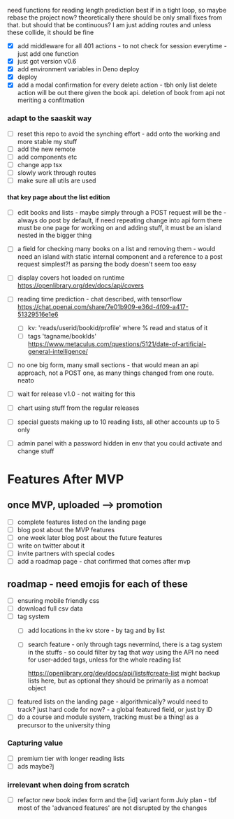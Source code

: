 
need functions for reading length prediction 
best if in a tight loop, so maybe rebase the project now?
theoretically there should be only small fixes from that. but should that be continuous?
I am just adding routes and unless these collide, it should be fine

- [x] add middleware for all 401 actions - to not check for session everytime - just add one function
- [x] just got version v0.6
- [x] add environment variables in Deno deploy
- [x] deploy
- [x] add a modal confirmation for every delete action - tbh only list delete action will be out there given the book api. deletion of book from api not meriting a confitmation

### adapt to the saaskit way
- [ ] reset this repo to avoid the synching effort - add onto the working and more stable my stuff
- [ ] add the new remote
- [ ] add components etc
- [ ] change app tsx
- [ ] slowly work through routes
- [ ] make sure all utils are used

#### that key page about the list edition

- [ ] edit books and lists - maybe simply through a POST request will be the - always do post by default, if need repeating change into api form
there must be one page for working on and adding stuff, it must be an island nested in the bigger thing
- [ ] a field for checking many books on a list and removing them - would need
      an island with static internal component and a reference to a post request
      simplest?! as parsing the body doesn't seem too easy

- [ ] display covers hot loaded on runtime https://openlibrary.org/dev/docs/api/covers
- [ ] reading time prediction - chat described, with tensorflow
      https://chat.openai.com/share/7e01b909-e36d-4f09-a417-51329516e1e6
  - [ ] kv: 'reads/userid/bookid/profile' where % read and status of it
  - [ ] tags 'tagname/bookIds'
        https://www.metaculus.com/questions/5121/date-of-artificial-general-intelligence/

- [ ] no one big form, many small sections - that would mean an api approach, not a POST one, as many things changed from one route. neato

- [ ] wait for release v1.0 - not waiting for this
- [ ] chart using stuff from the regular releases

- [ ] special guests making up to 10 reading lists, all other accounts up to 5 only
- [ ] admin panel with a password hidden in env that you could activate and change stuff

# Features After MVP

## once MVP, uploaded --> promotion

- [ ] complete features listed on the landing page
- [ ] blog post about the MVP features
- [ ] one week later blog post about the future features
- [ ] write on twitter about it
- [ ] invite partners with special codes
- [ ] add a roadmap page - chat confirmed that comes after mvp

## roadmap - need emojis for each of these
- [ ] ensuring mobile friendly css
- [ ] download full csv data
- [ ] tag system 
  - [ ] add locations in the kv store - by tag and by list
  - [ ] search feature - only through tags
      nevermind, there is a tag system in the stuffs - so could filter by tag that way using the API
      no need for user-added tags, unless for the whole reading list

      https://openlibrary.org/dev/docs/api/lists#create-list
      might backup lists here, but as optional
      they should be primarily as a nomoat object
- [ ] featured lists on the landing page - algorithmically? would need to track?
      just hard code for now? - a global featured field, or just by ID
- [ ] do a course and module system, tracking must be a thing! as a precursor to
      the university thing

### Capturing value

- [ ] premium tier with longer reading lists
- [ ] ads maybe?j

### irrelevant when doing from scratch
- [ ] refactor new book index form and the [id] variant form
July plan - tbf most of the 'advanced features' are not disrupted by the changes

